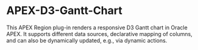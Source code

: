 # APEX-D3-Gantt-Chart
This APEX Region plug-in renders a responsive D3 Gantt chart in Oracle APEX. It supports different data sources, declarative mapping of columns, and can also be dynamically updated, e.g., via dynamic actions.
